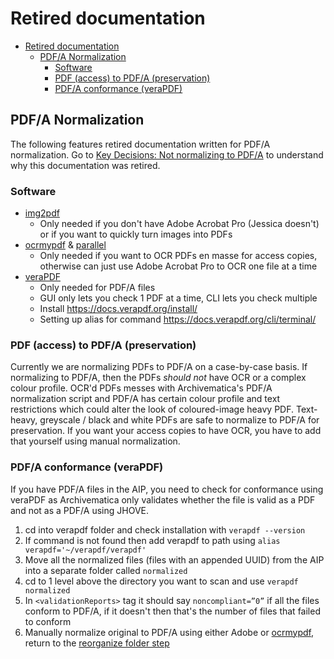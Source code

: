 # Retired documentation

- [Retired documentation](#retired-documentation)
  - [PDF/A Normalization](#pdfa-normalization)
    - [Software](#software)
    - [PDF (access) to PDF/A (preservation)](#pdf-access-to-pdfa-preservation)
    - [PDF/A conformance (veraPDF)](#pdfa-conformance-verapdf)




## PDF/A Normalization

The following features retired documentation written for PDF/A normalization. Go to [Key Decisions: Not normalizing to PDF/A](/docs/future-work.md#not-normalizing-to-pdfa) to understand why this documentation was retired.

### Software

- [img2pdf](https://gitlab.mister-muffin.de/josch/img2pdf)
  - Only needed if you don't have Adobe Acrobat Pro (Jessica doesn't) or if you want to quickly turn images into PDFs
- [ocrmypdf](https://ocrmypdf.readthedocs.io/en/latest/index.html) & [parallel](https://ocrmypdf.readthedocs.io/en/latest/batch.html#batch-jobs)
  - Only needed if you want to OCR PDFs en masse for access copies, otherwise can just use Adobe Acrobat Pro to OCR one file at a time
- [veraPDF](https://verapdf.org/)
  - Only needed for PDF/A files
  - GUI only lets you check 1 PDF at a time, CLI lets you check multiple
  - Install https://docs.verapdf.org/install/
  - Setting up alias for command https://docs.verapdf.org/cli/terminal/

### PDF (access) to PDF/A (preservation)

Currently we are normalizing PDFs to PDF/A on a case-by-case basis. If normalizing to PDF/A, then the PDFs _should not_ have OCR or a complex colour profile. OCR'd PDFs messes with Archivematica's PDF/A normalization script and PDF/A has certain colour profile and text restrictions which could alter the look of coloured-image heavy PDF. Text-heavy, greyscale / black and white PDFs are safe to normalize to PDF/A for preservation. If you want your access copies to have OCR, you have to add that yourself using manual normalization.

### PDF/A conformance (veraPDF)

If you have PDF/A files in the AIP, you need to check for conformance using veraPDF as Archivematica only validates whether the file is valid as a PDF and not as a PDF/A using JHOVE.

1. cd into verapdf folder and check installation with `verapdf --version`
2. If command is not found then add verapdf to path using `alias verapdf='~/verapdf/verapdf'`
3. Move all the normalized files (files with an appended UUID) from the AIP into a separate folder called `normalized`
4. cd to 1 level above the directory you want to scan and use `verapdf normalized`
5. In `<validationReports>` tag it should say `noncompliant=”0”` if all the files conform to PDF/A, if it doesn't then that's the number of files that failed to conform
6. Manually normalize original to PDF/A using either Adobe or [ocrmypdf](#software), return to the [reorganize folder step](#2-reorganize-folder-to-meet-transfer-requirements)
